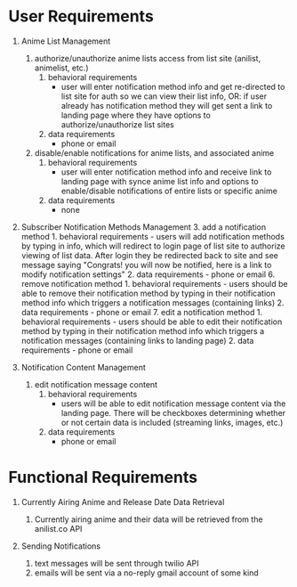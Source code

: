 # User Requirements

1. Anime List Management
    1. authorize/unauthorize anime lists access from list site (anilist, animelist, etc.)
        1. behavioral requirements
            - user will enter notification method info and get re-directed to list site for auth so we can view their list info,
                OR: if user already has notification method they will get sent a link to landing page where they have options to authorize/unauthorize list sites
        2. data requirements
            - phone or email
    2. disable/enable notifications for anime lists, and associated anime
        1. behavioral requirements
            - user will enter notification method info and receive link to landing page with synce anime list info and options to enable/disable notifications of entire lists or specific anime
        2. data requirements
            - none


2. Subscriber Notification Methods Management
    3. add a notification method
        1. behavioral requirements
           - users will add notification methods by typing in info, which will redirect to login page of list site to authorize viewing of list data. After login they be redirected back to site and see message saying "Congrats! you will now be notified, here is a link to modify notification settings"
        2. data requirements
           - phone or email
    6. remove notification method
        1. behavioral requirements
           - users should be able to remove their notification method by typing in their notification method info which triggers a notification messages (containing links) 
        2. data requirements
           - phone or email
    7. edit a notification method
        1. behavioral requirements
           - users should be able to edit their notification method by typing in their notification method info which triggers a notification messages (containing links to landing page) 
        2. data requirements
           - phone or email
    

3. Notification Content Management
    1. edit notification message content
        1. behavioral requirements
           - users will be able to edit notification message content via the landing page. There will be checkboxes determining whether or not certain data is included (streaming links, images, etc.)
        2. data requirements
           - phone or email

# Functional Requirements
1. Currently Airing Anime and Release Date Data Retrieval
    1. Currently airing anime and their data will be retrieved from the anilist.co API
    
2. Sending Notifications
    1. text messages will be sent through twilio API
    2. emails will be sent via a no-reply gmail account of some kind
